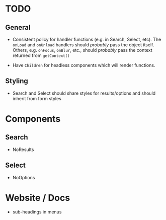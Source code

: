 # TODO

## General

* Consistent policy for handler functions (e.g. in Search, Select, etc).
The `onLoad` and `onUnload` handlers should *probably* pass the object
itself.  Others, e.g. `onFocus`, `onBlur`, etc., should *probably* pass
the context returned from `getContext()`

* Have `Children` for headless components which will render functions.

## Styling

* Search and Select should share styles for results/options and should inherit
from form styles

# Components

## Search

* NoResults

## Select

* NoOptions

# Website / Docs

* sub-headings in menus
